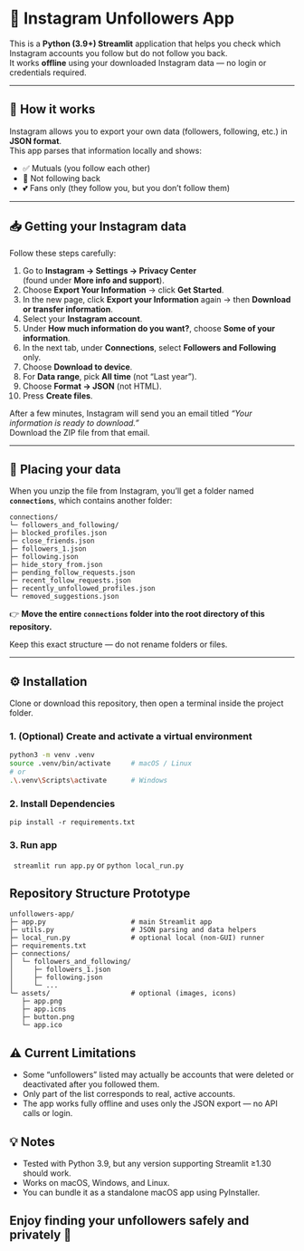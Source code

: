 # 📸 Instagram Unfollowers App

This is a **Python (3.9+) Streamlit** application that helps you check which Instagram accounts you follow but do not follow you back.  
It works **offline** using your downloaded Instagram data — no login or credentials required.

---

## 🧠 How it works

Instagram allows you to export your own data (followers, following, etc.) in **JSON format**.  
This app parses that information locally and shows:
- ✅ Mutuals (you follow each other)
- 🚫 Not following back
- 💕 Fans only (they follow you, but you don’t follow them)

---

## 📥 Getting your Instagram data

Follow these steps carefully:

1. Go to **Instagram → Settings → Privacy Center**  
   (found under **More info and support**).
2. Choose **Export Your Information** → click **Get Started**.
3. In the new page, click **Export your Information** again → then **Download or transfer information**.
4. Select your **Instagram account**.
5. Under **How much information do you want?**, choose **Some of your information**.
6. In the next tab, under **Connections**, select **Followers and Following** only.
7. Choose **Download to device**.
8. For **Data range**, pick **All time** (not “Last year”).
9. Choose **Format → JSON** (not HTML).
10. Press **Create files**.

After a few minutes, Instagram will send you an email titled *“Your information is ready to download.”*  
Download the ZIP file from that email.

---

## 📁 Placing your data

When you unzip the file from Instagram, you’ll get a folder named **`connections`**, which contains another folder:
```
connections/
└─ followers_and_following/
├─ blocked_profiles.json
├─ close_friends.json
├─ followers_1.json
├─ following.json
├─ hide_story_from.json
├─ pending_follow_requests.json
├─ recent_follow_requests.json
├─ recently_unfollowed_profiles.json
└─ removed_suggestions.json
```

👉 **Move the entire `connections` folder into the root directory of this repository.**

Keep this exact structure — do not rename folders or files.

---

## ⚙️ Installation

Clone or download this repository, then open a terminal inside the project folder.

### 1. (Optional) Create and activate a virtual environment
```bash
python3 -m venv .venv
source .venv/bin/activate     # macOS / Linux
# or
.\.venv\Scripts\activate      # Windows
```

### 2. Install Dependencies
```
pip install -r requirements.txt
```

### 3. Run app

``` streamlit run app.py```
or
```python local_run.py```

## Repository Structure Prototype
```
unfollowers-app/
├─ app.py                     # main Streamlit app
├─ utils.py                   # JSON parsing and data helpers
├─ local_run.py               # optional local (non-GUI) runner
├─ requirements.txt
├─ connections/
│  └─ followers_and_following/
│     ├─ followers_1.json
│     ├─ following.json
│     └─ ...
└─ assets/                    # optional (images, icons)
   ├─ app.png
   ├─ app.icns
   ├─ button.png
   └─ app.ico
```

## ⚠️ Current Limitations

- Some “unfollowers” listed may actually be accounts that were deleted or deactivated after you followed them.
- Only part of the list corresponds to real, active accounts.
- The app works fully offline and uses only the JSON export — no API calls or login.

## 💡 Notes

- Tested with Python 3.9, but any version supporting Streamlit ≥1.30 should work.
- Works on macOS, Windows, and Linux.
- You can bundle it as a standalone macOS app using PyInstaller.

## Enjoy finding your unfollowers safely and privately 👀
